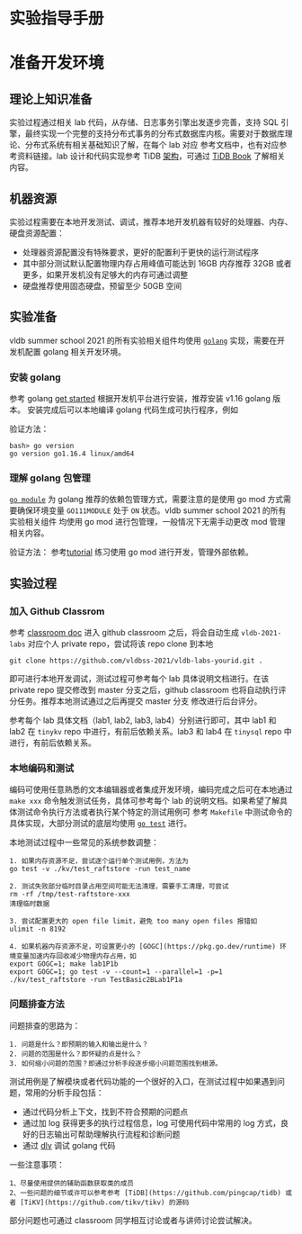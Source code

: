 # 实验指导手册

# 准备开发环境

## 理论上知识准备

实验过程通过相关 lab 代码，从存储、日志事务引擎出发逐步完善，支持 SQL 引擎，最终实现一个完整的支持分布式事务的分布式数据库内核。需要对于数据库理论、分布式系统有相关基础知识了解，在每个 lab 对应
参考文档中，也有对应参考资料链接。lab 设计和代码实现参考 TiDB [架构](https://docs.pingcap.com/zh/tidb/stable/tidb-architecture/)，可通过 [TiDB Book](https://book.tidb.io/session1/chapter1/tidb-architecture.html)
了解相关内容。


## 机器资源

实验过程需要在本地开发测试、调试，推荐本地开发机器有较好的处理器、内存、硬盘资源配置：
- 处理器资源配置没有特殊要求，更好的配置利于更快的运行测试程序
- 其中部分测试默认配置物理内存占用峰值可能达到 16GB 内存推荐 32GB 或者更多，如果开发机没有足够大的内存可通过调整
- 硬盘推荐使用固态硬盘，预留至少 50GB 空间

## 实验准备

vldb summer school 2021 的所有实验相关组件均使用 [`golang`](https://go.dev/) 实现，需要在开发机配置 golang 相关开发环境。

### 安装 golang

参考 golang [get started](https://go.dev/learn/) 根据开发机平台进行安装，推荐安装 v1.16 golang 版本。
安装完成后可以本地编译 golang 代码生成可执行程序，例如

验证方法：
```
bash> go version
go version go1.16.4 linux/amd64
```

### 理解 golang 包管理

[`go module`](https://go.dev/ref/mod) 为 golang 推荐的依赖包管理方式，需要注意的是使用 go mod 方式需要确保环境变量 `GO111MODULE` 处于 `ON` 状态。vldb summer school 2021 的所有实验相关组件
均使用 go mod 进行包管理，一般情况下无需手动更改 mod 管理相关内容。

验证方法：
参考[tutorial](https://go.dev/doc/tutorial/getting-started) 练习使用 go mod 进行开发，管理外部依赖。

## 实验过程

### 加入 Github Classrom

参考 [classroom doc](./docs/classroom.md) 进入 github classroom 之后，将会自动生成 `vldb-2021-labs` 对应个人 private repo，尝试将该 repo clone 到本地
```
git clone https://github.com/vldbss-2021/vldb-labs-yourid.git .
```
即可进行本地开发调试，测试过程可参考每个 lab 具体说明文档进行。在该 private repo 提交修改到 master 分支之后，github classroom 也将自动执行评分任务。推荐本地测试通过之后再提交 master 分支
修改进行后台评分。

参考每个 lab 具体文档（lab1, lab2, lab3, lab4）分别进行即可，其中 lab1 和 lab2 在 `tinykv` repo 中进行，有前后依赖关系。lab3 和 lab4 在 `tinysql` repo 中进行，有前后依赖关系。

### 本地编码和测试

编码可使用任意熟悉的文本编辑器或者集成开发环境，编码完成之后可在本地通过 `make xxx` 命令触发测试任务，具体可参考每个 lab 的说明文档。如果希望了解具体测试命令执行方法或者执行某个特定的测试用例可
参考 `Makefile` 中测试命令的具体实现，大部分测试的底层均使用 [`go test`](https://go.dev/doc/tutorial/add-a-test) 进行。

本地测试过程中一些常见的系统参数调整：
```
1. 如果内存资源不足，尝试逐个运行单个测试用例，方法为
go test -v ./kv/test_raftstore -run test_name

2. 测试失败部分临时目录占用空间可能无法清理，需要手工清理，可尝试
rm -rf /tmp/test-raftstore-xxx 
清理临时数据

3. 尝试配置更大的 open file limit，避免 too many open files 报错如
ulimit -n 8192

4. 如果机器内存资源不足，可设置更小的 [GOGC](https://pkg.go.dev/runtime) 环境变量加速内存回收减少物理内存占用，如
export GOGC=1; make lab1P1b
export GOGC=1; go test -v --count=1 --parallel=1 -p=1 ./kv/test_raftstore -run TestBasic2BLab1P1a
```

### 问题排查方法

问题排查的思路为：
```
1. 问题是什么？即预期的输入和输出是什么？
2. 问题的范围是什么？即怀疑的点是什么？
3. 如何缩小问题的范围？即通过分析手段逐步缩小问题范围找到根源。
```

测试用例是了解模块或者代码功能的一个很好的入口，在测试过程中如果遇到问题，常用的分析手段包括：
- 通过代码分析上下文，找到不符合预期的问题点
- 通过加 log 获得更多的执行过程信息，log 可使用代码中常用的 log 方式，良好的日志输出可帮助理解执行流程和诊断问题
- 通过 [dlv](https://github.com/go-delve/delve) 调试 golang 代码

一些注意事项：
```
1、尽量使用提供的辅助函数获取类的成员
2、一些问题的细节或许可以参考参考 [TiDB](https://github.com/pingcap/tidb) 或者 [TiKV](https://github.com/tikv/tikv) 的源码
```

部分问题也可通过 classroom 同学相互讨论或者与讲师讨论尝试解决。
